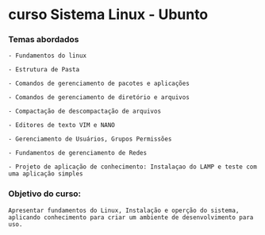 # curso Sistema Linux - Ubunto

### Temas abordados
	- Fundamentos do linux

	- Estrutura de Pasta

	- Comandos de gerenciamento de pacotes e aplicações

	- Comandos de gerenciamento de diretório e arquivos

	- Compactação de descompactação de arquivos

	- Editores de texto VIM e NANO

	- Gerenciamento de Usuários, Grupos Permissões

	- Fundamentos de gerenciamento de Redes

	- Projeto de aplicação de conhecimento: Instalaçao do LAMP e teste com uma aplicação simples

### Objetivo do curso:
	Apresentar fundamentos do Linux, Instalação e operção do sistema, aplicando conhecimento para criar um ambiente de desenvolvimento para uso.

